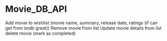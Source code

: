 # Movie_DB_API

Add movie to wishlist (movie name, summary, release date,  ratings (if can get from imdb great))
Remove movie from list
Update movie details from list
delete movie (mark as completed)
